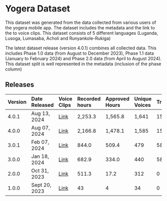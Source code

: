 # Yogera Dataset 
This dataset was generated from the data collected from various users of the yogera mobile app. The dataset includes the metadata and the link to the to voice clips.
This dataset consists of 5 different languages (Luganda, Lusoga, Lumasaba, Acholi and Runyankole-Rukiga)

The latest dataset release (version 4.0.1) combines all collected data. This includes Phase 1.0 data (from August to December 2023), Phase 1.1 data (January to February 2024) and Phase 2.0 data (from April to August 2024).
This dataset split is well represented in the metadata (inclusion of the phase column)

## Releases

| Version             | Date Released  | Voice Clips   | Recorded hours | Approved Hours | Unique Voices | Transcribed | Reviewed  | 
| :--------------- |:---------------|:---------------| :---------------| :---------------| :---------------| :---------------| :---------------|
| 4.0.1 | Aug 13, 2024 | [Link](https://console.cloud.google.com/storage/browser/yogera_voices_backup?project=lacuna-321207&pageState=(%22StorageObjectListTable%22:(%22f%22:%22%255B%255D%22))&prefix=&forceOnObjectsSortingFiltering=false) | 2,253.3 | 1,565.8 | 1,641 | 152.8 | 151.3 |
| 4.0.0 | Aug 07, 2024 | [Link](https://console.cloud.google.com/storage/browser/yogera_voices_backup?project=lacuna-321207&pageState=(%22StorageObjectListTable%22:(%22f%22:%22%255B%255D%22))&prefix=&forceOnObjectsSortingFiltering=false) | 2,166.8 | 1,478.1 | 1,585 | 152.8 | 151.3 |
| 3.0.1 | Feb 07, 2024 | [Link](https://console.cloud.google.com/storage/browser/yogera_voices_backup?project=lacuna-321207&pageState=(%22StorageObjectListTable%22:(%22f%22:%22%255B%255D%22))&prefix=&forceOnObjectsSortingFiltering=false) | 844.0 | 509.4 | 479 | 58.0 | 53.4 |
| 3.0.0 | Jan 18, 2024 | [Link](https://console.cloud.google.com/storage/browser/yogera_voice_clips/version_3.0.0?project=lacuna-321207&pageState=(%22StorageObjectListTable%22:(%22f%22:%22%255B%255D%22))&prefix=&forceOnObjectsSortingFiltering=false) | 682.9 | 334.0 | 440 | 58.0 | 53.4 |
| 2.0.0 | Oct 31, 2023 | [Link](https://console.cloud.google.com/storage/browser/yogera_voice_clips/version_2.0.0?project=lacuna-321207&pageState=(%22StorageObjectListTable%22:(%22f%22:%22%255B%255D%22))&prefix=&forceOnObjectsSortingFiltering=false) | 511.3 | 17.2 | 312 | 0 | 0 |
| 1.0.0 | Sept 20, 2023 | [Link](https://console.cloud.google.com/storage/browser/yogera_voice_clips/version_1.0.0?project=lacuna-321207&pageState=(%22StorageObjectListTable%22:(%22f%22:%22%255B%255D%22))&prefix=&forceOnObjectsSortingFiltering=false) | 43 | 4 | 34 | 0 | 0 |

